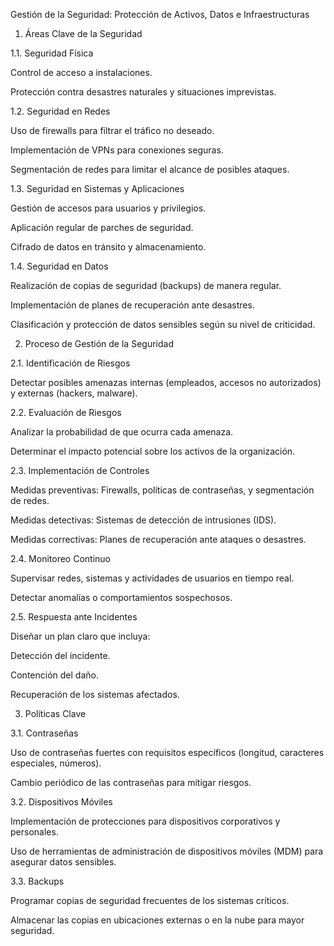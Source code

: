 Gestión de la Seguridad: Protección de Activos, Datos e Infraestructuras


1. Áreas Clave de la Seguridad

1.1. Seguridad Física

Control de acceso a instalaciones.

Protección contra desastres naturales y situaciones imprevistas.

1.2. Seguridad en Redes

Uso de firewalls para filtrar el tráfico no deseado.

Implementación de VPNs para conexiones seguras.

Segmentación de redes para limitar el alcance de posibles ataques.

1.3. Seguridad en Sistemas y Aplicaciones

Gestión de accesos para usuarios y privilegios.

Aplicación regular de parches de seguridad.

Cifrado de datos en tránsito y almacenamiento.

1.4. Seguridad en Datos

Realización de copias de seguridad (backups) de manera regular.

Implementación de planes de recuperación ante desastres.

Clasificación y protección de datos sensibles según su nivel de criticidad.

2. Proceso de Gestión de la Seguridad

2.1. Identificación de Riesgos

Detectar posibles amenazas internas (empleados, accesos no autorizados) y externas (hackers, malware).

2.2. Evaluación de Riesgos

Analizar la probabilidad de que ocurra cada amenaza.

Determinar el impacto potencial sobre los activos de la organización.

2.3. Implementación de Controles

Medidas preventivas: Firewalls, políticas de contraseñas, y segmentación de redes.

Medidas detectivas: Sistemas de detección de intrusiones (IDS).

Medidas correctivas: Planes de recuperación ante ataques o desastres.

2.4. Monitoreo Continuo

Supervisar redes, sistemas y actividades de usuarios en tiempo real.

Detectar anomalías o comportamientos sospechosos.

2.5. Respuesta ante Incidentes

Diseñar un plan claro que incluya:

Detección del incidente.

Contención del daño.

Recuperación de los sistemas afectados.

3. Políticas Clave

3.1. Contraseñas

Uso de contraseñas fuertes con requisitos específicos (longitud, caracteres especiales, números).

Cambio periódico de las contraseñas para mitigar riesgos.

3.2. Dispositivos Móviles

Implementación de protecciones para dispositivos corporativos y personales.

Uso de herramientas de administración de dispositivos móviles (MDM) para asegurar datos sensibles.

3.3. Backups

Programar copias de seguridad frecuentes de los sistemas críticos.

Almacenar las copias en ubicaciones externas o en la nube para mayor seguridad.